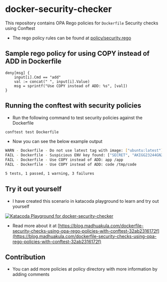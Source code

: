 # docker-security-checker

This repository contains OPA Rego policies for `Dockerfile` Security checks using Conftest

* The rego policy rules can be found at [policy/security.rego](policy/security.rego)

## Sample rego policy for using COPY instead of ADD in Dockerfile

```
deny[msg] {
    input[i].Cmd == "add"
    val := concat(" ", input[i].Value)
    msg = sprintf("Use COPY instead of ADD: %s", [val])
}
```

## Running the conftest with security policies

* Run the following command to test security policies against the Dockerfile

```bash
conftest test Dockerfile
```

* Now you can see the below example output

```bash
WARN - Dockerfile - Do not use latest tag with image: ["ubuntu:latest"]
FAIL - Dockerfile - Suspicious ENV key found: ["SECRET", "AKIGG23244GN2344GHG"]
FAIL - Dockerfile - Use COPY instead of ADD: app /app
FAIL - Dockerfile - Use COPY instead of ADD: code /tmp/code

5 tests, 1 passed, 1 warning, 3 failures
```

## Try it out yourself

* I have created this scenario in katacoda playground to learn and try out yourself

[![Katacoda Playground for docker-security-checker](https://miro.medium.com/max/1400/1*gO49knu-MTkDBjChMrFGZA.png)](https://katacoda.com/madhuakula/scenarios/docker-security-linter)

* Read more about it at [https://blog.madhuakula.com/dockerfile-security-checks-using-opa-rego-policies-with-conftest-32ab2316172f](https://blog.madhuakula.com/dockerfile-security-checks-using-opa-rego-policies-with-conftest-32ab2316172f)


## Contribution

* You can add more policies at policy directory with more information by adding comments
